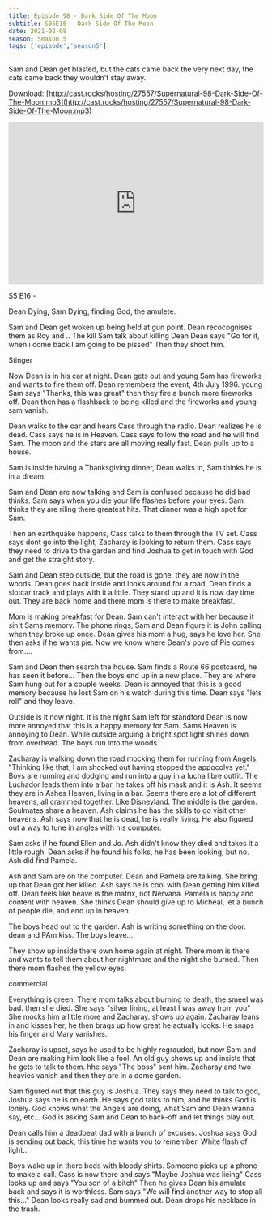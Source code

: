 ```yaml
---
title: Episode 98 - Dark Side Of The Moon
subtitle: S05E16 - Dark Side Of The Moon
date: 2021-02-08
season: Season 5
tags: ['episode','season5']
---
```


Sam and Dean get blasted, but the cats came back the very next day, the cats came back they wouldn't stay away. 

Download: [http://cast.rocks/hosting/27557/Supernatural-98-Dark-Side-Of-The-Moon.mp3](http://cast.rocks/hosting/27557/Supernatural-98-Dark-Side-Of-The-Moon.mp3)


<iframe src="https://cast.rocks/player/27557/Supernatural-98-Dark-Side-of-the-Moon.mp3?episodeTitle=Episode%2098%20-%20Dark%20Side%20of%20the%20Moon&podcastTitle=Couple%20of%20Idjits&episodeDate=February%208th%2C%202021&imageURL=https%3A%2F%2Fcast.rocks%2Fhosting%2F27557%2Ffeeds%2FCAURZ.jpg" style="border: none; min-height: 265px; max-height: 320px; max-width: 558px; min-width: 270px; width: 100%; height: 100%;" scrollbars="no"></iframe>

S5 E16 -

Dean Dying, Sam Dying, finding God, the amulete.

Sam and Dean get woken up being held at gun point.
Dean recocognises them as Roy and ..
The kill Sam
talk about killing Dean
Dean says "Go for it, when i come back I am going to be pissed"
Then they shoot him.

Stinger

Now Dean is in his car at night.
Dean gets out and young Sam has fireworks and wants to fire them off.
Dean remembers the event, 4th July 1996.
young Sam says "Thanks, this was great"
then they fire a bunch more fireworks off.
Dean then has a flashback to being killed and the fireworks and young sam vanish.

Dean walks to the car and hears Cass through the radio.
Dean realizes he is dead.
Cass says he is in Heaven.
Cass says follow the road and he will find Sam.
The moon and the stars are all moving really fast.
Dean pulls up to a house.

Sam is inside having a Thanksgiving dinner,
Dean walks in, Sam thinks he is in a dream.

Sam and Dean are now talking and Sam is confused because he did bad thinks.
Sam says when you die your life flashes before your eyes.
Sam thinks they are riling there greatest hits.
That dinner was a high spot for Sam.

Then an earthquake happens,
Cass talks to them through the TV set.
Cass says dont go into the light, Zacharay is looking to return them.
Cass says they need to drive to the garden and find Joshua to get in touch with God and get the straight story.

Sam and Dean step outside, but the road is gone, they are now in the woods.
Dean goes back inside and looks around for a road.
Dean finds a slotcar track and plays with it a little.
They stand up and it is now day time out.
They are back home and there mom is there to make breakfast.

Mom is making breakfast for Dean. Sam can't interact with her because it sin't Sams memory.
The phone rings, Sam and Dean figure it is John calling when they broke up once.
Dean gives his mom a hug, says he love her.  She then asks if he wants pie.
Now we know where Dean's pove of Pie comes from....

Sam and Dean then search the house.
Sam finds a Route 66 postcasrd, he has seen it before...
Then the boys end up in a new place.
They are where Sam hung out for a couple weeks.
Dean is annoyed that this is a good memory because he lost Sam on his watch during this time.
Dean says "lets roll" and they leave.

Outside is it now night.
It is the night Sam left for standford
Dean is now more annoyed that this is a happy memory for Sam.
Sams Heaven is annoying to Dean.
While outside arguing a bright spot light shines down from overhead.
The boys run into the woods.

Zacharay is walking down the road mocking them for running from Angels.
"Thinking like that, I am shocked out having stopped the appocolys yet."
Boys are running and dodging and run into a guy in a lucha libre outfit.
The Luchador leads them into a bar, he takes off his mask and it is Ash.
It seems they are in Ashes Heaven, living in a bar.
Seems there are a lot of different heavens, all crammed together.  Like Disneyland.
The middle is the garden.
Soulmates share a heaven.
Ash claims he has the skills to go visit other heavens.
Ash says now that he is dead, he is really living.
He also figured out a way to tune in angles with his computer.

Sam asks if he found Ellen and Jo.
Ash didn't know they died and takes it a little rough.
Dean asks if he found his folks, he has been looking, but no.
Ash did find Pamela.

Ash and Sam are on the computer.
Dean and Pamela are talking.  She bring up that Dean got her killed. Ash says he is cool with Dean getting him killed off.
Dean feels like heave is the matrix, not Nervana.
Pamela is happy and content with heaven.
She thinks Dean should give up to Micheal, let a bunch of people die, and end up in heaven.

The boys head out to the garden.  Ash is writing something on the door.
dean and PAm kiss.
The boys leave...

They show up inside there own home again at night.
There mom is there and wants to tell them about her nightmare and the night she burned.
Then there mom flashes the yellow eyes.

commercial

Everything is green.
There mom talks about burning to death, the smeel was bad. then she died.
She says "silver lining, at least I was away from you"
She mocks him a little more and Zacharay. shows up again.
Zacharay leans in and kisses her, he then brags up how great he actually looks.  He snaps his finger and Mary vanishes.

Zacharay is upset, says he used to be highly regrauded, but now Sam and Dean are making him look like a fool.
An old guy shows up and insists that he gets to talk to them.
hhe says "The boss" sent him.
Zacharay and two heavies vanish and then they are in a dome garden.

Sam figured out that this guy is Joshua.
They says they need to talk to god, Joshua says he is on earth.
He says god talks to him, and he thinks God is lonely.
God knows what the Angels are doing, what Sam and Dean wanna say, etc...
God is asking Sam and Dean to back-off and let things play out.

Dean calls him a deadbeat dad with a bunch of excuses.
Joshua says God is sending out back, this time he wants you to remember.
White flash of light...

Boys wake up in there beds with bloody shirts.
Someone picks up a phone to make a call.
Cass is now there and says "Maybe Joshua was lieing"
Cass looks up and says "You son of a bitch"
Then he gives Dean his amulate back and says it is worthless.
Sam says "We will find another way to stop all this..."
Dean looks really sad and bummed out.  Dean drops his necklace in the trash.

